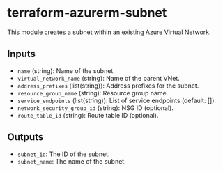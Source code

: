 # terraform-azurerm-subnet

This module creates a subnet within an existing Azure Virtual Network.

## Inputs

- `name` (string): Name of the subnet.
- `virtual_network_name` (string): Name of the parent VNet.
- `address_prefixes` (list(string)): Address prefixes for the subnet.
- `resource_group_name` (string): Resource group name.
- `service_endpoints` (list(string)): List of service endpoints (default: []).
- `network_security_group_id` (string): NSG ID (optional).
- `route_table_id` (string): Route table ID (optional).

## Outputs

- `subnet_id`: The ID of the subnet.
- `subnet_name`: The name of the subnet.
